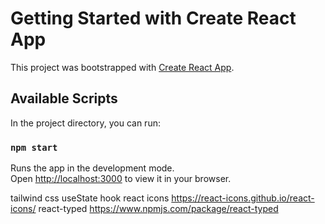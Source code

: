 # Getting Started with Create React App

This project was bootstrapped with [Create React App](https://github.com/facebook/create-react-app).

## Available Scripts

In the project directory, you can run:

### `npm start`

Runs the app in the development mode.\
Open [http://localhost:3000](http://localhost:3000) to view it in your browser.



tailwind css
useState hook
react icons
https://react-icons.github.io/react-icons/
react-typed
https://www.npmjs.com/package/react-typed
